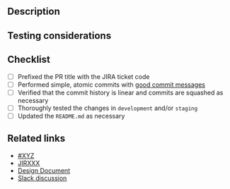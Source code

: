 ## Description

<!-- This section should contain a short summary of the changes. -->

<!-- Please describe the problem you are trying to solve and why those changes are necessary. -->

<!-- If this PR fixes a bug or resolves a feature request, be sure to link to that issue. -->

## Testing considerations

<!-- Describe the tests or steps that you ran to verify your changes. -->

## Checklist

<!-- Please make sure all of the items below are checked before requesting a review: -->

- [ ] Prefixed the PR title with the JIRA ticket code <!-- e.g. `[JIRXXX] Add <XYZ> repository` -->
- [ ] Performed simple, atomic commits with [good commit messages][commit messages]
- [ ] Verified that the commit history is linear and commits are squashed as necessary
- [ ] Thoroughly tested the changes in `development` and/or `staging`
- [ ] Updated the `README.md` as necessary

<!-- Feel free to open a draft PR to get feedback early. -->

## Related links

<!-- This is a list of links, like the Jira ticket that contains additional context -->
<!-- and other links to relevant documents, merge requests or discussions. -->

* [#XYZ](https://github.com/scribd/REPO/pull/XYZ)
* [JIRXXX](https://scribdjira.atlassian.net/browse/JIRXXX)
* [Design Document](https://scribdjira.atlassian.net/wiki/spaces/SPACEID/pages/PAGEID)
* [Slack discussion](https://scribd.slack.com/archives/C0DSL144T/p1564610596278400)

[commit messages]: https://chris.beams.io/posts/git-commit/
